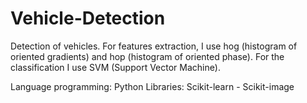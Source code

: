 # Vehicle-Detection
Detection of vehicles.
For features extraction, I use hog (histogram of oriented gradients) and hop (histogram of oriented phase).
For the classification I use SVM (Support Vector Machine).

Language programming: Python
Libraries: Scikit-learn - Scikit-image
